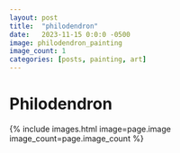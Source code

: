 ```yaml
---
layout: post
title:  "philodendron"
date:   2023-11-15 0:0:0 -0500
image: philodendron_painting
image_count: 1
categories: [posts, painting, art]
---
```


# Philodendron

{% include images.html image=page.image image_count=page.image_count %}
